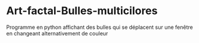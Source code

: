# Art-factal-Bulles-multicilores

Programme en python affichant des bulles qui se déplacent sur une fenêtre en changeant alternativement de couleur
